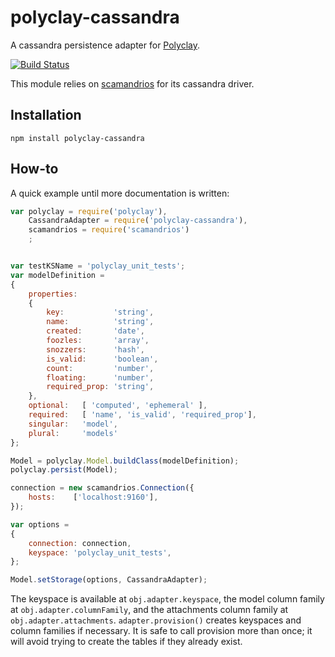 polyclay-cassandra
==================

A cassandra persistence adapter for [Polyclay](https://github.com/ceejbot/polyclay).

[![Build Status](https://secure.travis-ci.org/ceejbot/polyclay-cassandra.png)](http://travis-ci.org/ceejbot/polyclay-cassandra)

This module relies on [scamandrios](https://github.com/ceejbot/scamandrios) for its cassandra driver.

## Installation

`npm install polyclay-cassandra`

## How-to

A quick example until more documentation is written:


```javascript
var polyclay = require('polyclay'),
    CassandraAdapter = require('polyclay-cassandra'),
    scamandrios = require('scamandrios')
    ;


var testKSName = 'polyclay_unit_tests';
var modelDefinition =
{
    properties:
    {
        key:           'string',
        name:          'string',
        created:       'date',
        foozles:       'array',
        snozzers:      'hash',
        is_valid:      'boolean',
        count:         'number',
        floating:      'number',
        required_prop: 'string',
    },
    optional:   [ 'computed', 'ephemeral' ],
    required:   [ 'name', 'is_valid', 'required_prop'],
    singular:   'model',
    plural:     'models'
};

Model = polyclay.Model.buildClass(modelDefinition);
polyclay.persist(Model);

connection = new scamandrios.Connection({
    hosts:    ['localhost:9160'],
});

var options =
{
    connection: connection,
    keyspace: 'polyclay_unit_tests',
};

Model.setStorage(options, CassandraAdapter);
```

The keyspace is available at `obj.adapter.keyspace`, the model column family at `obj.adapter.columnFamily`, and the attachments column family at `obj.adapter.attachments`. `adapter.provision()` creates keyspaces and column families if necessary. It is safe to call provision more than once; it will avoid trying to create the tables if they already exist.

